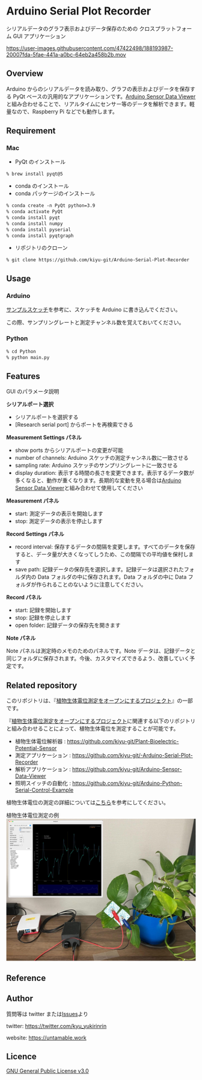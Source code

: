 # Arduino Serial Plot Recorder

シリアルデータのグラフ表示およびデータ保存のための クロスプラットフォーム GUI アプリケーション

https://user-images.githubusercontent.com/47422498/188193987-20007fda-5fae-441a-a0bc-64eb2a458b2b.mov

## Overview

Arduino からのシリアルデータを読み取り、グラフの表示およびデータを保存する PyQt ベースの汎用的なアプリケーションです。[Arduino Sensor Data Viewer](https://github.com/kiyu-git/Arduino-Sensor-Data-Viewer)と組み合わせることで、リアルタイムにセンサー等のデータを解析できます。軽量なので、Raspberry Pi などでも動作します。

## Requirement

### Mac

- PyQt のインストール

```
% brew install pyqt@5
```

- conda のインストール
- conda パッケージのインストール

```
% conda create -n PyQt python=3.9
% conda activate PyQt
% conda install pyqt
% conda install numpy
% conda install pyserial
% conda install pyqtgraph
```

- リポジトリのクローン

```
% git clone https://github.com/kiyu-git/Arduino-Serial-Plot-Recorder
```

## Usage

### Arduino

[サンプルスケッチ](./Arduino%20Sketch/)を参考に、スケッチを Arduino に書き込んでください。

この際、サンプリングレートと測定チャンネル数を覚えておいてください。

### Python

```
% cd Python
% python main.py
```

## Features

GUI のパラメータ説明

**シリアルポート選択**

- シリアルポートを選択する
- [Research serial port] からポートを再検索できる

**Measurement Settings パネル**

- show ports からシリアルポートの変更が可能
- number of channels: Arduino スケッチの測定チャンネル数に一致させる
- sampling rate: Arduino スケッチのサンプリングレートに一致させる
- display duration: 表示する時間の長さを変更できます。表示するデータ数が多くなると、動作が重くなります。長期的な変動を見る場合は[Arduino Sensor Data Viewer](https://github.com/kiyu-git/Arduino-Sensor-Data-Viewer)と組み合わせて使用してください

**Measurement パネル**

- start: 測定データの表示を開始します
- stop: 測定データの表示を停止します

**Record Settings パネル**

- record interval: 保存するデータの間隔を変更します。すべてのデータを保存すると、データ量が大きくなってしうため、この間隔での平均値を保村します
- save path: 記録データの保存先を選択します。記録データは選択されたフォルダ内の Data フォルダの中に保存されます。Data フォルダの中に Data フォルダが作られることのないように注意してください。

**Record パネル**

- start: 記録を開始します
- stop: 記録を停止します
- open folder: 記録データの保存先を開きます

**Note パネル**

Note パネルは測定時のメモのためのパネルです。Note データは、記録データと同じフォルダに保存されます。今後、カスタマイズできるよう、改善していく予定です。

## Related repository

このリポジトリは、『[植物生体電位測定をオープンにするプロジェクト](https://docs.google.com/presentation/d/1Tm0e-mBNrTchN6YlGpvvomUZfy79yOtrTSNHG-l_jFg/edit?usp=sharing)』の一部です。

『[植物生体電位測定をオープンにするプロジェクト](https://docs.google.com/presentation/d/1Tm0e-mBNrTchN6YlGpvvomUZfy79yOtrTSNHG-l_jFg/edit?usp=sharing)に関連する以下のリポジトリと組み合わせることによって、植物生体電位を測定することが可能です。

- 植物生体電位解析器 : https://github.com/kiyu-git/Plant-Bioelectric-Potential-Sensor
- 測定アプリケーション : https://github.com/kiyu-git/-Arduino-Serial-Plot-Recorder
- 解析アプリケーション : https://github.com/kiyu-git/Arduino-Sensor-Data-Viewer
- 照明スイッチの自動化 : https://github.com/kiyu-git/Arduino-Python-Serial-Control-Example

植物生体電位の測定の詳細については[こちら](https://docs.google.com/presentation/d/1Tm0e-mBNrTchN6YlGpvvomUZfy79yOtrTSNHG-l_jFg/edit#slide=id.g15184a93673_0_264)を参考にしてください。

植物生体電位測定の例
![Plant-Bioelectric-Potential-Mearurement](https://github.com/kiyu-git/Plant-Bioelectric-Potential-Sensor/raw/main/images/Plant-Bioelectric-Potential-Mearurement.jpeg)

## Reference

## Author

質問等は twitter または[Issues](https://github.com/kiyu-git/Arduino-Serial-Plot-Recorder/issues)より

twitter: https://twitter.com/kyu_yukirinrin

website: https://untamable.work

## Licence

[GNU General Public License v3.0](./LICENSE)
